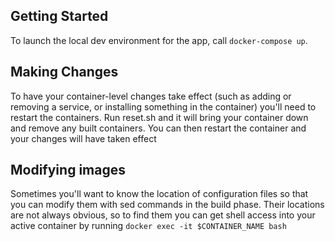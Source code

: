 ## Getting Started
To launch the local dev environment for the app, call ```docker-compose up```.

## Making Changes
To have your container-level changes take effect (such as adding or removing a service, or installing something in the container) you'll need to restart the containers.
Run reset.sh and it will bring your container down and remove any built containers. You can then restart the container and your changes will have taken effect


## Modifying images
Sometimes you'll want to know the location of configuration files so that you can modify them with sed commands in the build phase. Their locations are not always obvious, so to find them you can get shell access into your active container by running
```docker exec -it $CONTAINER_NAME bash```

  

  